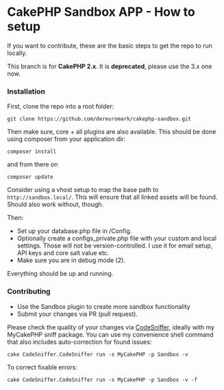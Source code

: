 # CakePHP Sandbox APP - How to setup

If you want to contribute, these are the basic steps to get the repo to run locally.

This branch is for **CakePHP 2.x**. It is **deprecated**, please use the 3.x one now.

### Installation

First, clone the repo into a root folder:

	git clone https://github.com/dereuromark/cakephp-sandbox.git

Then make sure, core + all plugins are also available.
This should be done using composer from your application dir:

	composer install

and from there on

	composer update

Consider using a vhost setup to map the base path to `http://sandbox.local/`.
This will ensure that all linked assets will be found. Should also work without, though.

Then:

* Set up your database.php file in /Config.
* Optionally create a configs_private.php file with your custom and local settings.
Those will not be version-controlled. I use it for email setup, API keys and core salt value etc.
* Make sure you are in debug mode (2).

Everything should be up and running.

### Contributing

* Use the Sandbox plugin to create more sandbox functionality
* Submit your changes via PR (pull request).

Please check the quality of your changes via [CodeSniffer](https://github.com/dereuromark/cakephp-codesniffer),
ideally with my MyCakePHP sniff package. You can use my convenience shell command that
also includes auto-correction for found issues:

	cake CodeSniffer.CodeSniffer run -s MyCakePHP -p Sandbox -v

To correct fixable errors:

	cake CodeSniffer.CodeSniffer run -s MyCakePHP -p Sandbox -v -f

